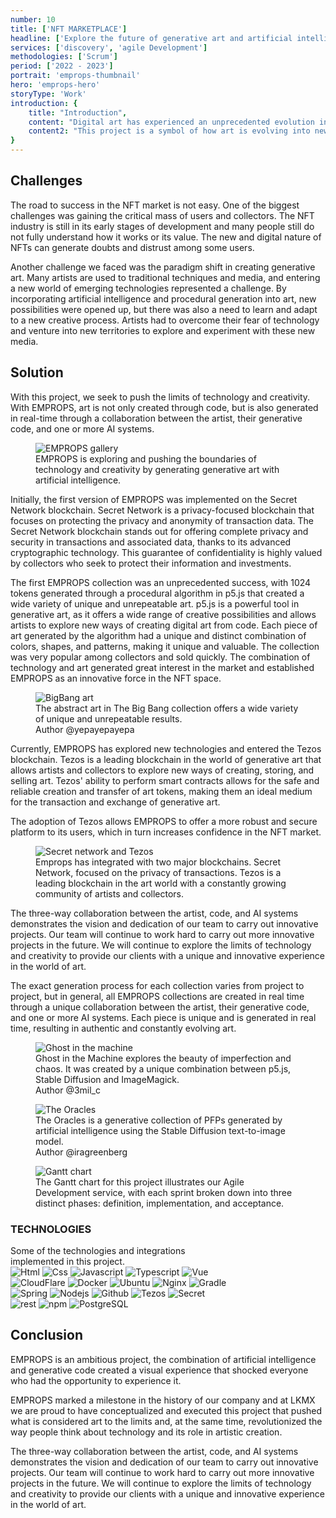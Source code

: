 ```yaml
---
number: 10
title: ['NFT MARKETPLACE']
headline: ['Explore the future of generative art and artificial intelligence with', 'EMPROPS.']
services: ['discovery', 'agile Development']
methodologies: ['Scrum']
period: ['2022 - 2023']
portrait: 'emprops-thumbnail'
hero: 'emprops-hero'
storyType: 'Work'
introduction: {
    title: "Introduction",
    content: "Digital art has experienced an unprecedented evolution in recent years, and with the arrival of NFTs, the way we view digital ownership has opened up new possibilities for art and creativity. In this sense, EMPROPS, or 'Emergent Properties', is a project developed by LKMX that is a pioneer in the world of generative art and artificial intelligence (AI), where technology and creativity merge to create unique and inimitable collections.",
    content2: "This project is a symbol of how art is evolving into new forms and how it is being transformed by emerging technologies. With EMPROPS, we delve into the nature of digital ownership and explore new territories in the creation of art."
}
---
```


<div>
    <h2>Challenges</h2>
    <p>The road to success in the NFT market is not easy. One of the biggest challenges was gaining the critical mass of users and collectors. The NFT industry is still in its early stages of development and many people still do not fully understand how it works or its value. The new and digital nature of NFTs can generate doubts and distrust among some users.</p>
    <p>Another challenge we faced was the paradigm shift in creating generative art. Many artists are used to traditional techniques and media, and entering a new world of emerging technologies represented a challenge. By incorporating artificial intelligence and procedural generation into art, new possibilities were opened up, but there was also a need to learn and adapt to a new creative process. Artists had to overcome their fear of technology and venture into new territories to explore and experiment with these new media.</p>
</div>
<div>
    <h2>Solution</h2>
    <p>With this project, we seek to push the limits of technology and creativity. With EMPROPS, art is not only created through code, but is also generated in real-time through a collaboration between the artist, their generative code, and one or more AI systems.</p>
</div>
<div>
    <figure>
        <img src="/work/emprops-figure1.jpg" alt="EMPROPS gallery"/>
        <figcaption class="story_story__mainContent__caption__IQRnS">EMPROPS is exploring and pushing the boundaries of technology and creativity by generating generative art with artificial intelligence.</figcaption>
    </figure>    
</div>
<div>
    <p>Initially, the first version of EMPROPS was implemented on the Secret Network blockchain. Secret Network is a privacy-focused blockchain that focuses on protecting the privacy and anonymity of transaction data. The Secret Network blockchain stands out for offering complete privacy and security in transactions and associated data, thanks to its advanced cryptographic technology. This guarantee of confidentiality is highly valued by collectors who seek to protect their information and investments.</p>
    <p>The first EMPROPS collection was an unprecedented success, with 1024 tokens generated through a procedural algorithm in p5.js that created a wide variety of unique and unrepeatable art. p5.js is a powerful tool in generative art, as it offers a wide range of creative possibilities and allows artists to explore new ways of creating digital art from code. Each piece of art generated by the algorithm had a unique and distinct combination of colors, shapes, and patterns, making it unique and valuable. The collection was very popular among collectors and sold quickly. The combination of technology and art generated great interest in the market and established EMPROPS as an innovative force in the NFT space.</p>
</div>
<div>
    <figure>
        <img src="/work/emprops-figure2.jpg" alt="BigBang art"/>
        <figcaption class="story_story__mainContent__caption__IQRnS">The abstract art in The Big Bang collection offers a wide variety of unique and unrepeatable results.<br/>Author @yepayepayepa </figcaption>
    </figure>    
</div>
<div>
    <p>Currently, EMPROPS has explored new technologies and entered the Tezos blockchain. Tezos is a leading blockchain in the world of generative art that allows artists and collectors to explore new ways of creating, storing, and selling art. Tezos' ability to perform smart contracts allows for the safe and reliable creation and transfer of art tokens, making them an ideal medium for the transaction and exchange of generative art.</p>
    <p>The adoption of Tezos allows EMPROPS to offer a more robust and secure platform to its users, which in turn increases confidence in the NFT market.</p>
</div>
<div>
    <figure>
        <img src="/work/emprops-figure3.jpg" alt="Secret network and Tezos"/>
        <figcaption class="story_story__mainContent__caption__IQRnS">Emprops has integrated with two major blockchains. Secret Network, focused on the privacy of transactions. Tezos is a leading blockchain in the art world with a constantly growing community of artists and collectors.</figcaption>
    </figure>    
</div>
<div>
    <p>The three-way collaboration between the artist, code, and AI systems demonstrates the vision and dedication of our team to carry out innovative projects. Our team will continue to work hard to carry out more innovative projects in the future. We will continue to explore the limits of technology and creativity to provide our clients with a unique and innovative experience in the world of art.</p>
    <p>The exact generation process for each collection varies from project to project, but in general, all EMPROPS collections are created in real time through a unique collaboration between the artist, their generative code, and one or more AI systems. Each piece is unique and is generated in real time, resulting in authentic and constantly evolving art.</p>
</div>
<div>
    <figure>
        <img src="/work/emprops-figure4.jpg" alt="Ghost in the machine"/>
        <figcaption class="story_story__mainContent__caption__IQRnS">Ghost in the Machine explores the beauty of imperfection and chaos. It was created by a unique combination between p5.js, Stable Diffusion and ImageMagick. <br/> Author @3mil_c</figcaption>
    </figure>    
</div>
<div>
    <figure>
        <img src="/work/emprops-figure5.jpg" alt="The Oracles"/>
        <figcaption class="story_story__mainContent__caption__IQRnS">The Oracles is a generative collection of PFPs generated by artificial intelligence using the Stable Diffusion text-to-image model. <br/>Author @iragreenberg</figcaption>
    </figure>    
</div>
<div class="story_story__mainContent__gantt__TErEp">
    <figure>
        <img src="/work/project-chart-en--double.jpg" alt="Gantt chart"/>
        <figcaption class="story_story__mainContent__caption__IQRnS">The Gantt chart for this project illustrates our Agile Development service, with each sprint broken down into three distinct phases: definition, implementation, and acceptance.</figcaption>
    </figure>
</div>
<div class="story_story__mainContent__technologies__v5XXm">
    <div>
        <h3>TECHNOLOGIES</h3>
        <span>Some of the technologies and integrations <br/>implemented in this project.</span>
    </div>   
    <div class="story_story__mainContent__technologies__images__6NSg5">
        <div>
            <img alt="Html" src="/technologies/html.svg"/>
            <img alt="Css" src="/technologies/css.svg"/>
            <img alt="Javascript" src="/technologies/javascript.svg"/>
            <img alt="Typescript" src="/technologies/typescript.svg"/>
            <img alt="Vue" src="/technologies/vue.svg"/>
        </div>
        <div>
            <img alt="CloudFlare" src="/technologies/cloudflare.svg"/>
            <img alt="Docker" src="/technologies/docker.svg"/>
            <img alt="Ubuntu" src="/technologies/ubuntu.svg"/>
            <img alt="Nginx" src="/technologies/nginx.svg"/>
            <img alt="Gradle" src="/technologies/gradle.svg"/>
        </div>
        <div>
            <img alt="Spring" src="/technologies/spring.svg"/>
            <img alt="Nodejs" src="/technologies/nodejs.svg"/>
            <img alt="Github" src="/technologies/github.svg"/>
            <img alt="Tezos" src="/technologies/tezos.svg"/>
            <img alt="Secret" src="/technologies/secret.svg"/>
        </div>
        <div>
            <img alt="rest" src="/technologies/rest.svg" class="story_story__mainContent__technologies__images__large__KxVD1"/>
            <img alt="npm" src="/technologies/npm.svg" class="story_story__mainContent__technologies__images__large__KxVD1"/>
            <img alt="PostgreSQL" src="/technologies/postgresql.svg"/>
        </div>
    </div>     
</div>
<div>
    <h2>Conclusion</h2>
    <p>EMPROPS is an ambitious project, the combination of artificial intelligence and generative code created a visual experience that shocked everyone who had the opportunity to experience it.</p>
    <p>EMPROPS marked a milestone in the history of our company and at LKMX we are proud to have conceptualized and executed this project that pushed what is considered art to the limits and, at the same time, revolutionized the way people think about technology and its role in artistic creation.</p>
    <p>The three-way collaboration between the artist, code, and AI systems demonstrates the vision and dedication of our team to carry out innovative projects. Our team will continue to work hard to carry out more innovative projects in the future. We will continue to explore the limits of technology and creativity to provide our clients with a unique and innovative experience in the world of art.</p>
</div>